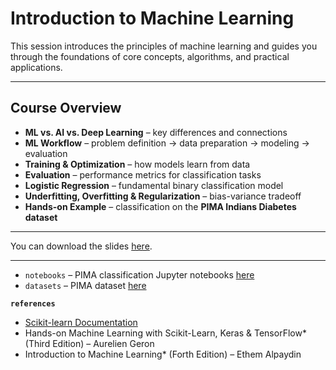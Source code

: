 # Introduction to Machine Learning

This session introduces the principles of machine learning and guides you through the foundations of core concepts, algorithms, and practical applications.

---

## Course Overview

* **ML vs. AI vs. Deep Learning** – key differences and connections
* **ML Workflow** – problem definition → data preparation → modeling → evaluation
* **Training & Optimization** – how models learn from data
* **Evaluation** – performance metrics for classification tasks
* **Logistic Regression** – fundamental binary classification model
* **Underfitting, Overfitting & Regularization** – bias-variance tradeoff
* **Hands-on Example** – classification on the **PIMA Indians Diabetes dataset**

---

You can download the slides [here](ML_intro_ScaDSAI_2025.pdf).

---

* `notebooks` – PIMA classification Jupyter notebooks [here](https://github.com/ScaDS/ai4medicine-2025/blob/main/day2.2_ml_introduction/Binary_Classification_PIMA.ipynb)
* `datasets` – PIMA dataset [here](https://github.com/ScaDS/ai4medicine-2025/blob/main/day2.2_ml_introduction/PIMA_Indians_Diabetes.csv)

**`references`** 
* [Scikit-learn Documentation](https://scikit-learn.org/stable/)
* Hands-on Machine Learning with Scikit-Learn, Keras & TensorFlow* (Third Edition) – Aurelien Geron
* Introduction to Machine Learning* (Forth Edition) – Ethem Alpaydin


